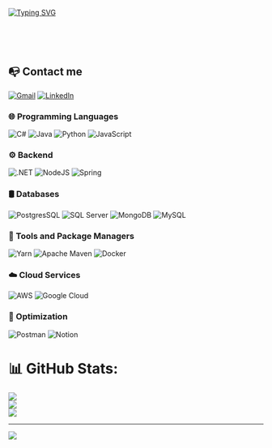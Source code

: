 [![Typing SVG](https://readme-typing-svg.herokuapp.com/?color=2196f3&size=35&center=true&vCenter=true&width=1000&lines=i’m+Arthur+Queiroz;Welcome!+:%29)](https://www.linkedin.com/in/matheus-carvalho-7067b8230)

<br><br><br>

## 📭 Contact me
[![Gmail](https://img.shields.io/badge/-Gmail-%23333?style=for-the-badge&logo=gmail&logoColor=white)](mailto:arthurqueiroz25@gmail.com)
[![LinkedIn](https://img.shields.io/badge/-LinkedIn-%230077B5?style=for-the-badge&logo=linkedin&logoColor=white)]([https://www.linkedin.com/in/arthuur-queirozz/])

### 🌐 Programming Languages
![C#](https://img.shields.io/badge/C%23-%23239120.svg?style=for-the-badge&logo=c-sharp&logoColor=white)
![Java](https://img.shields.io/badge/java-%23ED8B00.svg?style=for-the-badge&logo=openjdk&logoColor=white) 
![Python](https://img.shields.io/badge/python-3670A0?style=for-the-badge&logo=python&logoColor=ffdd54) 
![JavaScript](https://img.shields.io/badge/javascript-%23323330.svg?style=for-the-badge&logo=javascript&logoColor=%23F7DF1E) 

### ⚙️ Backend
![.NET](https://img.shields.io/badge/.NET-512BD4?style=for-the-badge&logo=dotnet&logoColor=white)
![NodeJS](https://img.shields.io/badge/node.js-6DA55F?style=for-the-badge&logo=node.js&logoColor=white)
![Spring](https://img.shields.io/badge/spring-%236DB33F.svg?style=for-the-badge&logo=spring&logoColor=white)

### 🛢️ Databases
![PostgresSQL](https://img.shields.io/badge/postgres-%23316192.svg?style=for-the-badge&logo=postgresql&logoColor=white)
![SQL Server](https://img.shields.io/badge/sql%20server-%23CC2927.svg?style=for-the-badge&logo=microsoft-sql-server&logoColor=white)
![MongoDB](https://img.shields.io/badge/MongoDB-%234ea94b.svg?style=for-the-badge&logo=mongodb&logoColor=white)
![MySQL](https://img.shields.io/badge/mysql-%2300000f.svg?style=for-the-badge&logo=mysql&logoColor=white)

### 🧰 Tools and Package Managers
![Yarn](https://img.shields.io/badge/yarn-%232C8EBB.svg?style=for-the-badge&logo=yarn&logoColor=white)
![Apache Maven](https://img.shields.io/badge/Apache%20Maven-C71A36?style=for-the-badge&logo=Apache%20Maven&logoColor=white)
![Docker](https://img.shields.io/badge/docker-%230db7ed.svg?style=for-the-badge&logo=docker&logoColor=white)

### ☁️ Cloud Services
![AWS](https://img.shields.io/badge/AWS-%23FF9900.svg?style=for-the-badge&logo=amazon-aws&logoColor=white)
![Google Cloud](https://img.shields.io/badge/GoogleCloud-%234285F4.svg?style=for-the-badge&logo=google-cloud&logoColor=white)

### 🚀 Optimization
![Postman](https://img.shields.io/badge/Postman-FF6C37?style=for-the-badge&logo=postman&logoColor=white)
![Notion](https://img.shields.io/badge/Notion-%23000000.svg?style=for-the-badge&logo=notion&logoColor=white)

# 📊 GitHub Stats:
![](https://github-readme-stats.vercel.app/api?username=renanrmoreira&theme=dark&hide_border=false&include_all_commits=false&count_private=false)<br/>
![](https://github-readme-streak-stats.herokuapp.com/?user=renanrmoreira&theme=dark&hide_border=false)<br/>
![](https://github-readme-stats.vercel.app/api/top-langs/?username=renanrmoreira&theme=dark&hide_border=false&include_all_commits=false&count_private=false&layout=compact)

---
[![](https://visitcount.itsvg.in/api?id=renanrmoreira&icon=5&color=8)](https://visitcount.itsvg.in)


